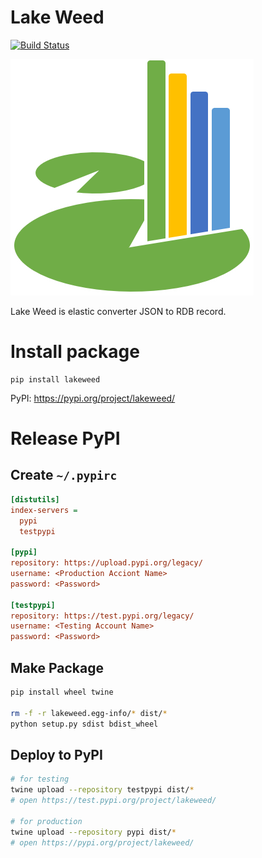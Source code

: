# Lake Weed
[![Build Status](https://travis-ci.org/tac0x2a/lake_weed.svg?branch=master)](https://travis-ci.org/tac0x2a/lake_weed)

![Lake Weed](./doc/img/lakeweed_s.png)

Lake Weed is elastic converter JSON to RDB record.

# Install package
```
pip install lakeweed
```

PyPI: https://pypi.org/project/lakeweed/

# Release PyPI
## Create `~/.pypirc`
```ini
[distutils]
index-servers =
  pypi
  testpypi

[pypi]
repository: https://upload.pypi.org/legacy/
username: <Production Acciont Name>
password: <Password>

[testpypi]
repository: https://test.pypi.org/legacy/
username: <Testing Account Name>
password: <Password>
```

## Make Package
```sh
pip install wheel twine

rm -f -r lakeweed.egg-info/* dist/*
python setup.py sdist bdist_wheel
```

## Deploy to PyPI
```sh
# for testing
twine upload --repository testpypi dist/*
# open https://test.pypi.org/project/lakeweed/

# for production
twine upload --repository pypi dist/*
# open https://pypi.org/project/lakeweed/
```
